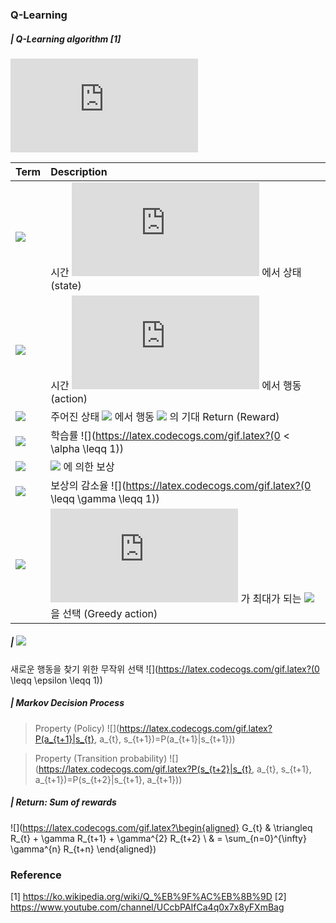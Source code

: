 ### Q-Learning
#####  | Q-Learning algorithm [1]

![](https://latex.codecogs.com/gif.latex?Q%28s_%7Bt%7D%2C%20a_%7Bt%7D%29%20%5Cleftarrow%20%281-%5Calpha%29%20%5Ccdot%20%5Cunderbrace%7BQ%28s_%7Bt%7D%2C%20a_%7Bt%7D%29%7D_%7B%5Cmathrm%7Bold%5C%3Bvalue%7D%7D&plus;%5Cunderbrace%7B%5Calpha%7D_%7B%5Cmathrm%7Blearning%5C%3Brate%7D%7D%20%5Ccdot%20%5Cleft%28%20%5Coverbrace%7B%20%5Cunderbrace%7Br_%7Bt%7D%7D_%7B%5Cmathrm%7Breward%7D%7D%20&plus;%20%5Cunderbrace%7B%5Cgamma%7D_%7B%5Cmathrm%7Bdiscount%5C%3Bfactor%7D%7D%20%5Ccdot%20%5Cunderbrace%7B%5Cunderset%7Ba_%7Bt&plus;1%7D%7D%7B%5Crm%7Bmax%7D%7D%20Q%28s_%7Bt&plus;1%7D%2C%20a_%7Bt&plus;1%7D%29%7D_%7B%5Cmathrm%7Bestimate%5C%3Bof%5C%3Boptimal%5C%3Bfuture%5C%3Bvalue%7D%7D%20%7D%5E%7B%5Cmathrm%7Blearned%5C%3Bvalue%7D%7D%20%5Cright%20%29)

| Term                                                         | Description                                                  |
| :----------------------------------------------------------- | :----------------------------------------------------------- |
| ![](https://latex.codecogs.com/gif.latex?s_{t})              | 시간 ![](https://latex.codecogs.com/gif.latex?t) 에서 상태 (state) |
| ![](https://latex.codecogs.com/gif.latex?a_{t})              | 시간 ![](https://latex.codecogs.com/gif.latex?t) 에서 행동 (action) |
| ![](https://latex.codecogs.com/gif.latex?Q(s_{t},%20a_{t}))  | 주어진 상태 ![](https://latex.codecogs.com/gif.latex?s_{t}) 에서 행동 ![](https://latex.codecogs.com/gif.latex?a_{t}) 의 기대 Return (Reward) |
| ![](https://latex.codecogs.com/gif.latex?\alpha)             | 학습률 ![](https://latex.codecogs.com/gif.latex?(0 < \alpha \leqq 1)) |
| ![](https://latex.codecogs.com/gif.latex?r_{t})              | ![](https://latex.codecogs.com/gif.latex?a_{t}) 에 의한 보상 |
| ![](https://latex.codecogs.com/gif.latex?\gamma)             | 보상의 감소율 ![](https://latex.codecogs.com/gif.latex?(0 \leqq \gamma \leqq 1)) |
| ![](https://latex.codecogs.com/gif.latex?\underset{a_{t+1}}{\rm{max}}Q(s_{t+1},a_{t+1})) | ![](https://latex.codecogs.com/gif.latex?Q) 가 최대가 되는 ![](https://latex.codecogs.com/gif.latex?a_{t+1}) 을 선택 (Greedy action) |



#####  | ![](https://latex.codecogs.com/gif.latex?\epsilon-greedy )
새로운 행동을 찾기 위한 무작위 선택 ![](https://latex.codecogs.com/gif.latex?(0 \leqq \epsilon \leqq 1))



##### | Markov Decision Process
> Property (Policy)
![](https://latex.codecogs.com/gif.latex?P(a_{t+1}|s_{t}, a_{t}, s_{t+1})=P(a_{t+1}|s_{t+1}))

> Property (Transition probability)
![](https://latex.codecogs.com/gif.latex?P(s_{t+2}|s_{t}, a_{t}, s_{t+1}, a_{t+1})=P(s_{t+2}|s_{t+1}, a_{t+1}))



##### | Return: Sum of rewards

![](https://latex.codecogs.com/gif.latex?\begin{aligned}
G_{t} & \triangleq R_{t} + \gamma R_{t+1} + \gamma^{2} R_{t+2} \\
& = \sum_{n=0}^{\infty} \gamma^{n} R_{t+n}
\end{aligned})

### Reference
[1] https://ko.wikipedia.org/wiki/Q_%EB%9F%AC%EB%8B%9D
[2]  https://www.youtube.com/channel/UCcbPAIfCa4q0x7x8yFXmBag
